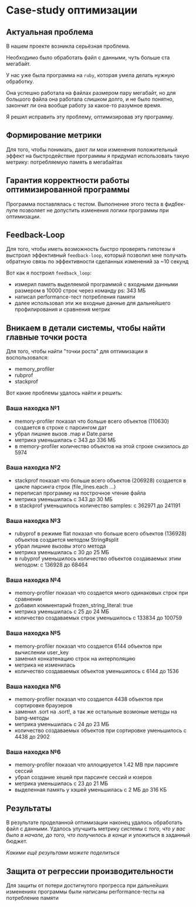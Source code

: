 # Case-study оптимизации

## Актуальная проблема
В нашем проекте возникла серьёзная проблема.

Необходимо было обработать файл с данными, чуть больше ста мегабайт.

У нас уже была программа на `ruby`, которая умела делать нужную обработку.

Она успешно работала на файлах размером пару мегабайт, но для большого файла она работала слишком долго, и не было понятно, закончит ли она вообще работу за какое-то разумное время.

Я решил исправить эту проблему, оптимизировав эту программу.

## Формирование метрики
Для того, чтобы понимать, дают ли мои изменения положительный эффект на быстродействие программы я придумал использовать такую метрику: потребляемую память в мегабайтах

## Гарантия корректности работы оптимизированной программы
Программа поставлялась с тестом. Выполнение этого теста в фидбек-лупе позволяет не допустить изменения логики программы при оптимизации.

## Feedback-Loop
Для того, чтобы иметь возможность быстро проверять гипотезы я выстроил эффективный `feedback-loop`,
который позволил мне получать обратную связь по эффективности сделанных изменений за ~10 секунд

Вот как я построил `feedback_loop`:
- измерил память выделяемой программой с входными данными размером в 10000 строк через команду ps: 343 МБ
- написал performance-тест потребления памяти
- далее использовал эти же входные данные для дальнейшего профилирования и сравнения метрик

## Вникаем в детали системы, чтобы найти главные точки роста
Для того, чтобы найти "точки роста" для оптимизации я воспользовался:
- memory_profiler
- rubprof
- stackprof

Вот какие проблемы удалось найти и решить:

### Ваша находка №1
- memory-profiler показал что больше всего объектов (110630) создается в строке с парсингом дат
- убрал лишние вызов .map и Date.parse
- метрика уменьшилась с 343 до 336 МБ
- в memory-profiler количество объектов на этой строке снизилось до 5974

### Ваша находка №2
- stackprof показал что больше всего объектов (206928) создается в цикле парсинга строк (file_lines.each ...)
- переписал программу на построчное чтение файла
- метрика уменьшилась с 343 до 30 МБ
- в stackprof уменьшилось количество samples: с 362971 до 241191

### Ваша находка №3
- rubyprof в режиме flat показал что больше всего объектов (136928) объектов создается методом String#split 
- убрал лишние вызовы этого метода
- метрика уменьшилась с 30 до 25 МБ
- в rubyprof уменьшилось количество объектов создаваемых этим методом: с 136928 до 68464

### Ваша находка №4
- memory-profiler показал что создается много одинаковых строк при сравнении
- добавил комментарий frozen_string_literal: true
- метрика уменьшилась с 25 до 24 МБ
- количество создаваемых строк уменьшилось c 133834 до 100759

### Ваша находка №5
- memory-profiler показал что создается 6144 объектов при вычислении user_key
- заменил конкатенацию строк на интерполяцию
- метрика не изменилась
- количество создаваемых объектов уменьшилось c 6144 до 1536

### Ваша находка №6
- memory-profiler показал что создается 4438 объектов при сортировке браузеров
- заменил .sort на .sort!, а так же остальные возмоные методы на bang-методы
- метрика уменьшилась с 24 до 23 МБ
- количество создаваемых объектов при сортировке уменьшилось c 4438 до 2902

### Ваша находка №6
- memory-profiler показал что аллоцируется 1.42 MB при парсинге сессий
- убрал создание хешей при парсинге сессий и юзеров
- метрика уменьшилась с 23 до 21 МБ
- выделенная память у хэшей уменьшилась с 2 МБ до 316 КБ

## Результаты
В результате проделанной оптимизации наконец удалось обработать файл с данными.
Удалось улучшить метрику системы с *того, что у вас было в начале, до того, что получилось в конце* и уложиться в заданный бюджет.

*Какими ещё результами можете поделиться*

## Защита от регрессии производительности
Для защиты от потери достигнутого прогресса при дальнейших изменениях программы были написаны performance-тесты на потребление памяти
